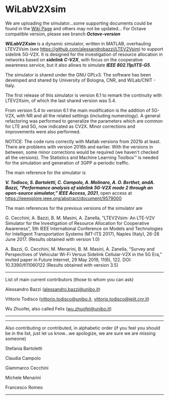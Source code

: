 # WiLabV2Xsim

We are uploading the simulator...some supporting documents could be found in the [Wiki Page](https://github.com/V2Xgithub/WiLabV2Xsim/wiki) and others may not be updated...
For Octave compatible version, please see branch ***Octave-version***

***WiLabV2Xsim*** is a dynamic simulator, written in MATLAB, overhauling LTEV2Vsim (see https://github.com/alessandrobazzi/LTEV2Vsim) to support sidelink 5G-V2X. 
It is designed for the investigation of resource allocation in networks based on ***sidelink C-V2X***, with focus on the cooperative awareness service, but it also allows to simulate ***IEEE 802.11p/ITS-G5***.

The simulator is shared under the GNU GPLv3. The software has been developed and shared by University of Bologna, CNR, and WiLab/CNIT - Italy. 

The first release of this simulator is version 6.1 to remark the continuity with LTEV2Xsim, of which the last shared version was 5.4.

From version 5.4 to version 6.1 the main modification is the addition of 5G-V2X, with NR and all the related settings (including numerology). A general refactoring was performed to generalize the parameters which are common for LTE and 5G, now indicated as CV2X. Minor corrections and improvements were also performed. 

NOTICE: The code runs correctly with Matlab versions from 2021b at least.
There are problems with version 2016b and earlier. With the versions in between, some minor corrections would be required (we haven't checked all the versions).
The Statistics and Machine Learning Toolbox™ is needed for the simulation and generation of 3GPP a-periodic traffic.

The main reference for the simulator is 

***V. Todisco, S. Bartoletti, C. Campolo, A. Molinaro, A. O. Berthet, andA.  Bazzi,  “Performance  analysis  of  sidelink  5G-V2X  mode  2  through an  open-source  simulator,” IEEE Access,  2021***, open access at https://ieeexplore.ieee.org/abstract/document/9579000 

The main references for the previous versions of the simulator are 

G. Cecchini, A. Bazzi, B. M. Masini, A. Zanella, “LTEV2Vsim: An LTE-V2V Simulator for the Investigation of Resource Allocation for Cooperative Awareness”, 5th IEEE International Conference on Models and Technologies for Intelligent Transportation Systems (MT-ITS 2017), Naples (Italy), 26-28 June 2017. (Results obtained with version 1.0)

A. Bazzi, G. Cecchini, M. Menarini, B. M. Masini, A. Zanella, “Survey and Perspectives of Vehicular Wi-Fi Versus Sidelink Cellular-V2X in the 5G Era,” invited paper in Future Internet, 29 May 2019, 11(6), 122. DOI: 10.3390/fi11060122 (Results obtained with version 3.5)

*****
List of main current contributors (those to whom you can ask)

Alessandro Bazzi (alessandro.bazzi@unibo.it)

Vittorio Todisco (vittorio.todisco@unibo.it, vittorio.todisco@ieiit.cnr.it)

Wu Zhuofei, also called Felix (wu.zhuofei@unibo.it)
*****

*****
Also contributing or contributed, in alphabetic order (if you feel you should be in the list, just let us know...we apologize, we are sure we are missing someone)

Stefania Bartoletti

Claudia Campolo

Giammarco Cecchini

Michele Menarini

Francesco Romeo 
*****

